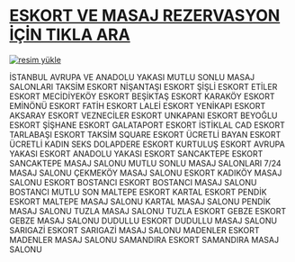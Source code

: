 # <a href="http://canliyizgelsene.xyz/?v=jYVTW">ESKORT VE MASAJ REZERVASYON İÇİN TIKLA ARA</a>



<a href="http://canliyizgelsene.xyz/?v=jYVTW"><img src="https://resmim.net/cdn/2024/10/18/m9V5sI.jpg" alt="resim yükle" border="0" /></a>

İSTANBUL AVRUPA VE ANADOLU YAKASI
MUTLU SONLU MASAJ SALONLARI
TAKSİM ESKORT NİŞANTAŞI ESKORT ŞİŞLİ ESKORT ETİLER ESKORT MECİDİYEKÖY ESKORT BEŞİKTAŞ ESKORT KARAKÖY ESKORT EMİNÖNÜ ESKORT FATİH ESKORT LALEİ ESKORT YENİKAPI ESKORT AKSARAY ESKORT VEZNECİLER ESKORT UNKAPANI ESKORT BEYOĞLU ESKORT ŞİŞHANE ESKORT GALATAPORT ESKORT İSTİKLAL CAD ESKORT TARLABAŞI ESKORT TAKSİM SQUARE ESKORT ÜCRETLİ BAYAN ESKORT ÜCRETLİ KADIN SEKS DOLAPDERE ESKORT KURTULUŞ ESKORT AVRUPA YAKASI ESKORT ANADOLU YAKASI ESKORT SANCAKTEPE ESKORT SANCAKTEPE MASAJ SALONU MUTLU SONLU MASAJ SALONLARI 7/24 MASAJ SALONU ÇEKMEKÖY MASAJ SALONU ESKORT KADIKÖY MASAJ SALONU ESKORT BOSTANCI ESKORT BOSTANCI MASAJ SALONU BOSTANCI MUTLU SON MALTEPE ESKORT KARTAL ESKORT PENDİK ESKORT MALTEPE MASAJ SALONU KARTAL MASAJ SALONU PENDİK MASAJ SALONU TUZLA MASAJ SALONU TUZLA ESKORT GEBZE ESKORT GEBZE MASAJ SALONU DUDULLU ESKORT DUDULLU MASAJ SALONU SARIGAZİ ESKORT SARIGAZİ MASAJ SALONU MADENLER ESKORT MADENLER MASAJ SALONU SAMANDIRA ESKORT SAMANDIRA MASAJ SALONU 
